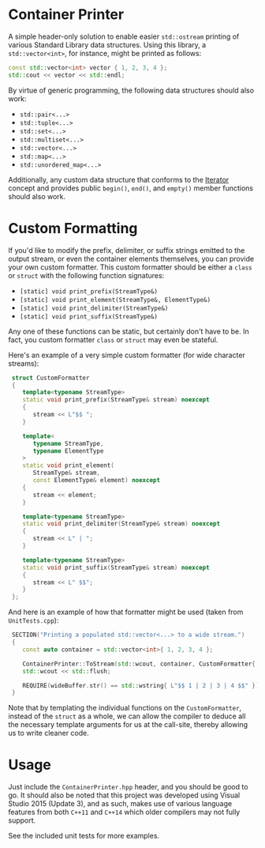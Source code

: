 # Container Printer

A simple header-only solution to enable easier `std::ostream` printing of various Standard Library data structures. Using this library, a `std::vector<int>`, for instance, might be printed as follows:

```C++
const std::vector<int> vector { 1, 2, 3, 4 };
std::cout << vector << std::endl;
```

By virtue of generic programming, the following data structures should also work:

* `std::pair<...>`
* `std::tuple<...>`
* `std::set<...>`
* `std::multiset<...>`
* `std::vector<...>`
* `std::map<...>`
* `std::unordered_map<...>`

Additionally, any custom data structure that conforms to the [Iterator](http://en.cppreference.com/w/cpp/concept/Iterator) concept and provides public `begin()`, `end()`, and `empty()` member functions should also work.

# Custom Formatting

If you'd like to modify the prefix, delimiter, or suffix strings emitted to the output stream, or even the container elements themselves, you can provide your own custom formatter. This custom formatter should be either a `class` or `struct` with the following function signatures:

* `[static] void print_prefix(StreamType&)`
* `[static] void print_element(StreamType&, ElementType&)`
* `[static] void print_delimiter(StreamType&)`
* `[static] void print_suffix(StreamType&)`

Any one of these functions can be static, but certainly don't have to be. In fact, you custom formatter `class` or `struct` may even be stateful.

Here's an example of a very simple custom formatter (for wide character streams):

```C++
 struct CustomFormatter
 {
    template<typename StreamType>
    static void print_prefix(StreamType& stream) noexcept
    {
       stream << L"$$ ";
    }

    template<
       typename StreamType,
       typename ElementType
    >
    static void print_element(
       StreamType& stream,
       const ElementType& element) noexcept
    {
       stream << element;
    }

    template<typename StreamType>
    static void print_delimiter(StreamType& stream) noexcept
    {
       stream << L" | ";
    }

    template<typename StreamType>
    static void print_suffix(StreamType& stream) noexcept
    {
       stream << L" $$";
    }
 };
```
And here is an example of how that formatter might be used (taken from `UnitTests.cpp`):

```C++
 SECTION("Printing a populated std::vector<...> to a wide stream.")
 {
    const auto container = std::vector<int>{ 1, 2, 3, 4 };

    ContainerPrinter::ToStream(std::wcout, container, CustomFormatter{ });
    std::wcout << std::flush;

    REQUIRE(wideBuffer.str() == std::wstring{ L"$$ 1 | 2 | 3 | 4 $$" });
 }
```

Note that by templating the individual functions on the `CustomFormatter`, instead of the `struct` as a whole, we can allow the compiler to deduce all the necessary template arguments for us at the call-site, thereby allowing us to write cleaner code.

# Usage

Just include the `ContainerPrinter.hpp` header, and you should be good to go. It should also be noted that this project was developed using Visual Studio 2015 (Update 3), and as such, makes use of various language features from both `C++11` and `C++14` which older compilers may not fully support. 

See the included unit tests for more examples.
